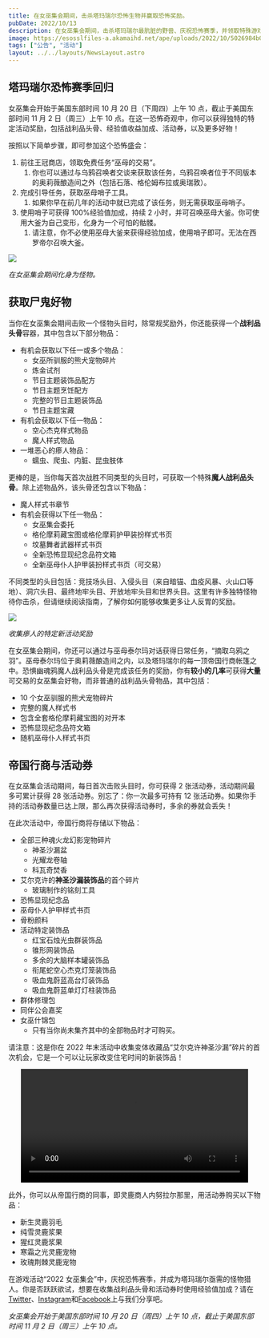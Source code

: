 ```yaml
---
title: 在女巫集会期间，击杀塔玛瑞尔恐怖生物并赢取恐怖奖励。
pubDate: 2022/10/13
description: 在女巫集会期间，击杀塔玛瑞尔最肮脏的野兽、庆祝恐怖赛季，并领取特殊游戏奖励！哇啊！
image: https://esosslfiles-a.akamaihd.net/ape/uploads/2022/10/5026984b004153c4191393719f439d5d.jpg
tags: ["公告", "活动"]
layout: ../../layouts/NewsLayout.astro
---
```


## 塔玛瑞尔恐怖赛季回归

女巫集会开始于美国东部时间 10 月 20 日（下周四）上午 10 点，截止于美国东部时间 11 月 2 日（周三）上午 10 点。在这一恐怖奇观中，你可以获得独特的特定活动奖励，包括战利品头骨、经验值收益加成、活动券，以及更多好物！

按照以下简单步骤，即可参加这个恐怖盛会：

1. 前往王冠商店，领取免费任务“巫母的交易”。
   1. 你也可以通过与乌鸦召唤者交谈来获取该任务，乌鸦召唤者位于不同版本的奥莉薇酿造间之外（包括石落、格伦姆布拉或奥瑞敦）。
2. 完成引导任务，获取巫母哨子工具。
   1. 如果你早在前几年的活动中就已完成了该任务，则无需获取巫母哨子。
3. 使用哨子可获得 100%经验值加成，持续 2 小时，并可召唤巫母大釜。你可使用大釜为自己变形，化身为一个可怕的骷髅。
   1. 请注意，你不必使用巫母大釜来获得经验加成，使用哨子即可。无法在西罗帝尔召唤大釜。

![](https://esosslfiles-a.akamaihd.net/ape/uploads/2022/10/608914ed099ec453d42b4c6996178333.jpg)

_在女巫集会期间化身为怪物。_

## 获取尸鬼好物

当你在女巫集会期间击败一个怪物头目时，除常规奖励外，你还能获得一个**战利品头骨**容器，其中包含以下部分物品：

- 有机会获取以下任一或多个物品：
  - 女巫所驯服的熊犬宠物碎片
  - 炼金试剂
  - 节日主题装饰品配方
  - 节日主题烹饪配方
  - 完整的节日主题装饰品
  - 节日主题宝藏
- 有机会获取以下任一物品：
  - 空心杰克样式物品
  - 魔人样式物品
- 一堆恶心的瘆人物品：
  - 蠕虫、爬虫、内脏、昆虫肢体

更棒的是，当你每天首次战胜不同类型的头目时，可获取一个特殊**魔人战利品头骨**。除上述物品外，该头骨还包含以下物品：

- 魔人样式书章节
- 有机会获得以下任一物品：
  - 女巫集会委托
  - 格伦摩莉藏宝图或格伦摩莉护甲装扮样式书页
  - 坟墓舞者武器样式书页
  - 全新恐怖显现纪念品符文箱
  - 全新巫母仆人护甲装扮样式书页（可交易）

不同类型的头目包括：竞技场头目、入侵头目（来自暗锚、血疫风暴、火山口等地）、洞穴头目、最终地牢头目、开放地牢头目和世界头目。这里有许多独特怪物待你击杀，但请继续阅读指南，了解你如何能够收集更多让人反胃的奖励。

![](https://esosslfiles-a.akamaihd.net/ape/uploads/2022/10/72fe2bf0c9fe119e528b72c66fd70bd4.jpg)

_收集瘆人的特定新活动奖励_

在女巫集会期间，你还可以通过与巫母泰尔玛对话获得日常任务，“摘取乌鸦之羽”。巫母泰尔玛位于奥莉薇酿造间之内，以及塔玛瑞尔的每一顶帝国行商帐篷之中。恐惧幽魂鸦魔人战利品头骨是完成该任务的奖励，你有**较小的几率**可获得**大量**可交易的女巫集会好物，而非普通的战利品头骨物品，其中包括：

- 10 个女巫驯服的熊犬宠物碎片
- 完整的魔人样式书
- 包含全套格伦摩莉藏宝图的对开本
- 恐怖显现纪念品符文箱
- 随机巫母仆人样式书页

## 帝国行商与活动券

在女巫集会活动期间，每日首次击败头目时，你可获得 2 张活动券，活动期间最多可累计获得 28 张活动券。别忘了：你一次最多可持有 12 张活动券。如果你手持的活动券数量已达上限，那么再次获得活动券时，多余的券就会丢失！

在此次活动中，帝国行商将存储以下物品：

- 全部三种魂火龙幻影宠物碎片
  - 神圣沙漏盆
  - 光耀龙卷轴
  - 科瓦奇焚香
- 艾尔克许的**神圣沙漏装饰品**的首个碎片
  - 玻璃制作的铭刻工具
- 恐怖显现纪念品
- 巫母仆人护甲样式书页
- 骨粉颜料
- 活动特定装饰品
  - 红宝石烛光虫群装饰品
  - 锥形网装饰品
  - 多余的大脑样本罐装饰品
  - 衔尾蛇空心杰克灯笼装饰品
  - 吸血鬼蔚蓝高台灯装饰品
  - 吸血鬼蔚蓝单灯灯柱装饰品
- 群体修理包
- 同伴公会嘉奖
- 女巫什锦包
  - 只有当你尚未集齐其中的全部物品时才可购买。

请注意：这是你在 2022 年末活动中收集变体收藏品“艾尔克许神圣沙漏”碎片的首次机会，它是一个可以让玩家改变住宅时间的新装饰品！

<video controls="" width="90%" style="margin: 0 auto; display: block;">
	<source src="https://esossl-a.akamaihd.net/uploads/Community/Article/event/LTO_Furnishing_Sacred_Hourglass_Of_Alkosh_PEGI.mp4" type="video/mp4;">
	<source src="https://esossl-a.akamaihd.net/uploads/Community/Article/event/LTO_Furnishing_Sacred_Hourglass_Of_Alkosh_Not_Rated_WEB.webm" type="video/webm;">
</video>

此外，你可以从帝国行商的同事，即灵鹿商人内努拉尔那里，用活动券购买以下物品：

- 新生灵鹿羽毛
- 纯雪灵鹿浆果
- 猩红灵鹿浆果
- 寒霜之光灵鹿宠物
- 玫瑰荆棘灵鹿宠物

在游戏活动“2022
女巫集会”中，庆祝恐怖赛季，并成为塔玛瑞尔亟需的怪物猎人。你是否跃跃欲试，想要在收集战利品头骨和活动券时使用经验值加成？请在[Twitter](https://twitter.com/TESOnline)、[Instagram](https://www.instagram.com/elderscrollsonline/)和[Facebook](https://www.facebook.com/ElderScrollsOnline)上与我们分享吧。

_女巫集会开始于美国东部时间 10 月 20 日（周四）上午 10 点，截止于美国东部时间 11 月 2 日（周三）上午 10 点。_
